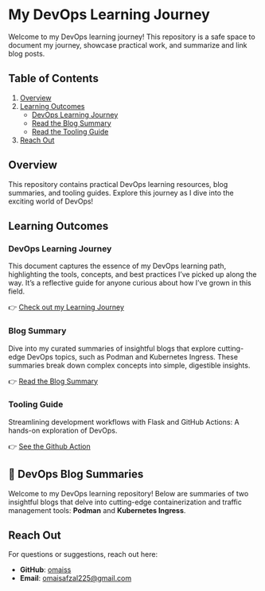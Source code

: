 # My DevOps Learning Journey

Welcome to my DevOps learning journey! This repository is a safe space to document my journey, showcase practical work, and summarize and link blog posts.

## Table of Contents
<ol>
  <li><a href="#overview">Overview</a></li>
  <li>
    <a href="#learning-outcomes">Learning Outcomes</a>
    <ul>
      <li><a href="#DevOps-Learning-Journey">DevOps Learning Journey</li>
      <li><a href="#blog-summary">Read the Blog Summary</a></li>
      <li><a href="#tooling-guide">Read the Tooling Guide</a></li>
    </ul>
  </li>
  <li><a href="#reach-out">Reach Out</a></li>
</ol>

## Overview
This repository contains practical DevOps learning resources, blog summaries, and tooling guides. Explore this journey as I dive into the exciting world of DevOps!

## Learning Outcomes

### DevOps Learning Journey
This document captures the essence of my DevOps learning path, highlighting the tools, concepts, and best practices I’ve picked up along the way. It’s a reflective guide for anyone curious about how I’ve grown in this field.

👉 <a id="learning-outcome" href="https://github.com/omaiss/DevOps-Course2024/blob/main/DevOps%20Learning%20Journey.md">Check out my Learning Journey</a>

### Blog Summary
Dive into my curated summaries of insightful blogs that explore cutting-edge DevOps topics, such as Podman and Kubernetes Ingress. These summaries break down complex concepts into simple, digestible insights.

👉 <a id="blog-summary" href="https://github.com/omaiss/DevOps-Course2024/tree/main/Blogs">Read the Blog Summary</a>

### Tooling Guide
Streamlining development workflows with Flask and GitHub Actions: A hands-on exploration of DevOps.

👉 <a id="tooling-guide" href="https://github.com/omaiss/DevOps-Course2024/blob/main/GithubActions_Flask/Flask_App_Explanation.md">See the Github Action</a>

## 📘 DevOps Blog Summaries
Welcome to my DevOps learning repository! Below are summaries of two insightful blogs that delve into cutting-edge containerization and traffic management tools: **Podman** and **Kubernetes Ingress**.

## Reach Out
For questions or suggestions, reach out here:  
- **GitHub**: [omaiss](https://github.com/omaiss)  
- **Email**: omaisafzal225@gmail.com
